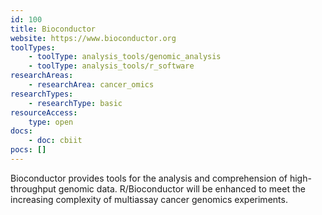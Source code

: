 ```yaml
---
id: 100
title: Bioconductor
website: https://www.bioconductor.org
toolTypes:
	- toolType: analysis_tools/genomic_analysis
	- toolType: analysis_tools/r_software
researchAreas:
	- researchArea: cancer_omics
researchTypes:
	- researchType: basic
resourceAccess:
    type: open
docs:
    - doc: cbiit
pocs: []        
---
```

Bioconductor provides tools for the analysis and comprehension of high-throughput genomic data. R/Bioconductor will be enhanced to meet the increasing complexity of multiassay cancer genomics experiments.
